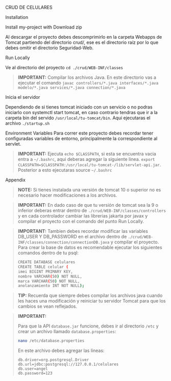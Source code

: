 CRUD DE CELULARES

Installation

Install my-project with Download zip

Al descargar el proyecto debes descomprimirlo en la carpeta Webapps de Tomcat partiendo del directorio crud/, ese es el directorio raíz por lo que debes omitir el directorio Seguridad-Web.

Run Locally

Ve al directorio del proyecto `cd ./crud/WEB-INF/classes`

> **IMPORTANT:**
Compilar los archivos Java.
En este directorio vas a ejecutar el comando `javac controllers/*.java interfaces/*.java modelo/*.java services/*.java connection/*.java`

Inicia el servidor

Dependiendo de si tienes tomcat iniciado con un servicio o no podras iniciarlo con systemctl start tomcat, en caso contrario tendras que ir a la carpeta bin del servido `/usr/local/tu-tomcat/bin`. Aqui ejecutaras el archivo `./startup.sh`

Environment Variables
Para correr este proyecto debes recordar tener configuradas variables de entorno, principalmente la correspondiente al servlet.

> **IMPORTANT:**
Ejecuta `echo $CLASSPATH`, si esta se encuentra vacia entra a `~/.bashrc`, aqui deberas agregar la siguiente linea.
> `export CLASSPATH=$CLASSPATH:/usr/local/tu-tomcat-/lib/servlet-api.jar`. Posterior a esto ejecutaras source `~/.bashrc`

Appendix

> **NOTE:**
Si tienes instalada una versión de tomcat 10 o superior no es necesario hacer modificaciones a los archivos.

> **IMPORTANT:**
En dado caso de que tu versión de tomcat sea la 9 o inferior deberas entrar dentro de `./crud/WEB-INF/classes/controllers` y en cada controlador cambiar las librerias jakarta por javax y compilar el proyecto con el comando del punto Run Locally.

> **IMPORTANT:**
Tambien debes recordar modificar las variables DB_USER Y DB_PASSWORD en el archivo dentro de `./crud/WEB-INF/classes/connection/connectionDB.java` y compilar el proyecto. Para crear la base de datos es recomendable ejecutar los siguientes comandos dentro de tu psql:
> ```bash
> CREATE DATABASE celulares
> CREATE TABLE celular (
> imei BIGINT PRIMARY KEY,
> nombre VARCHAR(50) NOT NULL,
> marca VARCHAR(50) NOT NULL,
> anolanzamiento INT NOT NULL);
> ```

> **TIP:**
Recuerda que siempre debes compilar los archivos java cuando les haces una modificación y reiniciar tu servidor Tomcat para que los cambios se vean reflejados.

> **IMPORTANT:**
>
> Para que la API `database.jar` funcione, debes ir al directorio `/etc` y crear un archivo llamado `database.properties`:
>
> ```bash
> nano /etc/database.properties
> ```
>
> En este archivo debes agregar las líneas:
>
> ```properties
> db.driver=org.postgresql.Driver
> db.url=jdbc:postgresql://127.0.0.1/celulares
> db.user=angel
> db.password=123
> ```

